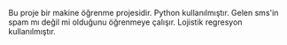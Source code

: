 Bu proje bir makine öğrenme projesidir.
Python kullanılmıştır.
Gelen sms'in spam mı değil mi olduğunu öğrenmeye çalışır.
Lojistik regresyon kullanılmıştır.
